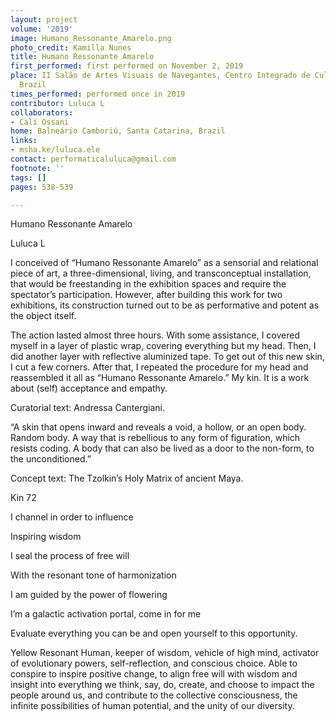 ```yaml
---
layout: project
volume: '2019'
image: Humano_Ressonante_Amarelo.png
photo_credit: Kamilla Nunes
title: Humano Ressonante Amarelo
first_performed: first performed on November 2, 2019
place: II Salão de Artes Visuais de Navegantes, Centro Integrado de Cultura, Navegantes,
  Brazil
times_performed: performed once in 2019
contributor: Luluca L
collaborators:
- Cali Ossani
home: Balneário Camboriú, Santa Catarina, Brazil
links:
- msha.ke/luluca.ele
contact: performaticaluluca@gmail.com
footnote: ''
tags: []
pages: 538-539

---
```


Humano Ressonante Amarelo

Luluca L

I conceived of “Humano Ressonante Amarelo” as a sensorial and relational piece of art, a three-dimensional, living, and transconceptual installation, that would be freestanding in the exhibition spaces and require the spectator’s participation. However, after building this work for two exhibitions, its construction turned out to be as performative and potent as the object itself.

The action lasted almost three hours. With some assistance, I covered myself in a layer of plastic wrap, covering everything but my head. Then, I did another layer with reflective aluminized tape. To get out of this new skin, I cut a few corners. After that, I repeated the procedure for my head and reassembled it all as “Humano Ressonante Amarelo.” My kin. It is a work about (self) acceptance and empathy.

Curatorial text: Andressa Cantergiani.

“A skin that opens inward and reveals a void, a hollow, or an open body. Random body. A way that is rebellious to any form of figuration, which resists coding. A body that can also be lived as a door to the non-form, to the unconditioned.”

Concept text: The Tzolkin’s Holy Matrix of ancient Maya.

Kin 72

I channel in order to influence

Inspiring wisdom

I seal the process of free will

With the resonant tone of harmonization

I am guided by the power of flowering

I’m a galactic activation portal, come in for me

Evaluate everything you can be and open yourself to this opportunity.

Yellow Resonant Human, keeper of wisdom, vehicle of high mind, activator of evolutionary powers, self-reflection, and conscious choice. Able to conspire to inspire positive change, to align free will with wisdom and insight into everything we think, say, do, create, and choose to impact the people around us, and contribute to the collective consciousness, the infinite possibilities of human potential, and the unity of our diversity.
